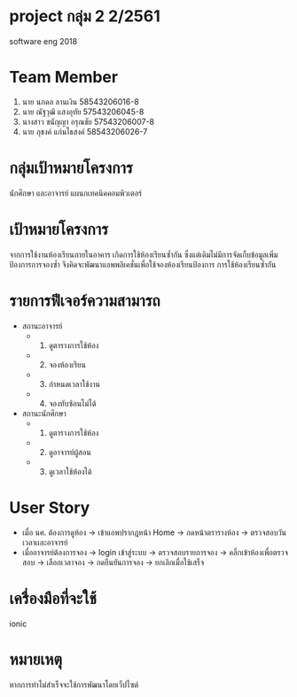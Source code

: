 # project กลุ่ม 2 2/2561
software eng 2018

# Team Member
  1. นาย นภดล ลานเงิน 58543206016-8
  2. นาย ณัฐวุฒิ แสงอุทัย 57543206045-8
  3. นางสาว ชนัญญา อรุณชัย 57543206007-8
  4. นาย ภุชงค์ แก่นไธสงค์ 58543206026-7

# กลุ่มเป้าหมายโครงการ
  นักศึกษา และอาจารย์ แผนกเทคนิคคอมพิวเตอร์

# เป้าหมายโครงการ
  จากการใช้งานห้องเรียนภายในอาคาร เกิดการใช้ห้องเรียนซ้ำกัน ซึ่งแต่เดิมไม่มีการจัดเก็บข้อมูลเพิ่มป้องการการจองซ้ำ จึงคิดจะพัฒนาแอพพลิเคชั่นเพื่อใช้จองห้องเรียนป้องการ การใช้ห้องเรียนซ้ำกัน

# รายการฟีเจอร์ความสามารถ
  - สถานะอาจารย์
    - 1. ดูตารางการใช้ห้อง
    - 2. จองห้องเรียน
    - 3. กำหนดเวลาใช้งาน
    - 4. จองทับซ้อนไม่ได้
  - สถานะนักศึกษา
    - 1. ดูตารางการใช้ห้อง
    - 2. ดูอาจารย์ผู้สอน
    - 3. ดูเวลาใช้ห้องได้
# User Story
  - เมื่อ นศ. ต้องการดูห้อง 
    -> เข้าแอพปรากฎหน้า Home 
    -> กดหน้าตรารางห้อง
    -> ตรวจสอบวันเวลาเเละอาจารย์
  - เมื่ออาจารย์ต้องการจอง
    -> login เข้าสู่ระบบ
    -> ตรวจสอบรายการจอง
    -> คลิ้กเข้าห้องเพื่อตรวจสอบ
    -> เลือกเวลาจอง
    -> กดยืนยันการจอง
    -> ยกเลิกเมื่อใช้เสร็จ
    
# เครื่องมือที่จะใช้
  ionic

# หมายเหตุ
  หากการทำไม่สำเร็จจะใช้การพัฒนาโดยเว็ปไซต์
